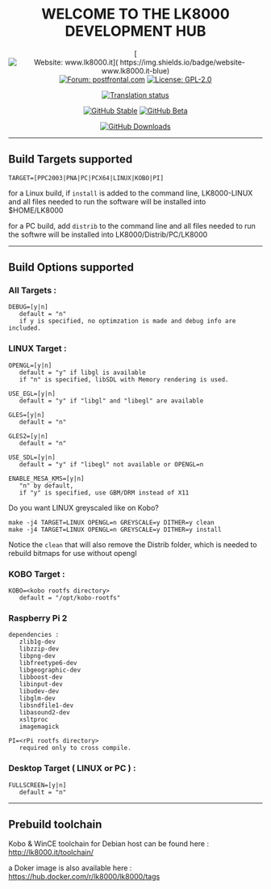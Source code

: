 <center>

# WELCOME TO THE LK8000 DEVELOPMENT HUB

[![Website: www.lk8000.it](
   https://img.shields.io/badge/website-www.lk8000.it-blue)](
   https://www.lk8000.it)
[![Forum: postfrontal.com](
   https://img.shields.io/badge/forum-postfrontal.com-blue)](
   https://www.postfrontal.com/forum/default.asp?CAT_ID=11)
[![License: GPL-2.0](
   https://img.shields.io/github/license/LK8000/LK8000.svg)](
   https://github.com/LK8000/LK8000/blob/master/LICENSE)

[![Translation status](
   https://hosted.weblate.org/widgets/lk8000/-/svg-badge.svg)](
   https://hosted.weblate.org/engage/lk8000/)

[![GitHub Stable](
   https://img.shields.io/github/release/LK8000/LK8000?label=Stable)](
   https://github.com/LK8000/LK8000/releases/latest)
[![GitHub Beta](
   https://img.shields.io/github/v/tag/LK8000/LK8000?label=Beta)](
   https://github.com/LK8000/LK8000/releases)

[![GitHub Downloads](
   https://img.shields.io/github/downloads/LK8000/LK8000/total)](
   https://github.com/LK8000/LK8000/releases)
</center>

---
## Build Targets supported
```
TARGET=[PPC2003|PNA|PC|PCX64|LINUX|KOBO|PI]
```
for a Linux build, if `install` is added to the command line, LK8000-LINUX and all files needed to run the software will be installed into $HOME/LK8000

for a PC build, add `distrib` to the command line and all files needed to run the softwre will be installed into LK8000/Distrib/PC/LK8000

---
## Build Options supported

### All Targets :
```
DEBUG=[y|n]  
   default = "n"
   if y is specified, no optimzation is made and debug info are included.
```
### LINUX Target :
```
OPENGL=[y|n]
   default = "y" if libgl is available
   if "n" is specified, libSDL with Memory rendering is used.

USE_EGL=[y|n]
   default = "y" if "libgl" and "libegl" are available

GLES=[y|n]
   default = "n"

GLES2=[y|n]
   default = "n"

USE_SDL=[y|n]
   default = "y" if "libegl" not available or OPENGL=n

ENABLE_MESA_KMS=[y|n]
   "n" by default,
   if "y" is specified, use GBM/DRM instead of X11
```

Do you want LINUX greyscaled like on Kobo? 
```
make -j4 TARGET=LINUX OPENGL=n GREYSCALE=y DITHER=y clean
make -j4 TARGET=LINUX OPENGL=n GREYSCALE=y DITHER=y install
```
Notice the `clean` that will also remove the Distrib folder, which is needed
to rebuild bitmaps for use without opengl

### KOBO Target :
```
KOBO=<kobo rootfs directory>
   default = "/opt/kobo-rootfs"
```

### Raspberry Pi 2
```
dependencies : 
   zlib1g-dev
   libzzip-dev
   libpng-dev
   libfreetype6-dev
   libgeographic-dev
   libboost-dev
   libinput-dev
   libudev-dev
   libglm-dev
   libsndfile1-dev
   libasound2-dev
   xsltproc
   imagemagick

PI=<rPi rootfs directory>
   required only to cross compile.
```

### Desktop Target ( LINUX or PC ) :
```
FULLSCREEN=[y|n]
   default = "n"
```

---
## Prebuild toolchain

Kobo & WinCE toolchain for Debian host can be found here : 
http://lk8000.it/toolchain/

a Doker image is also available here : 
https://hub.docker.com/r/lk8000/lk8000/tags
